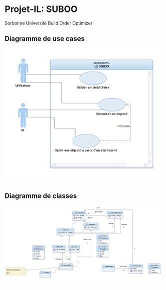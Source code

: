 # Projet-IL: SUBOO

Sorbonne Université Build Order Optimizer

## Diagramme de use cases

![UseCases](https://raw.githubusercontent.com/PabloPie/Projet-IL/master/use_case.png "Diagramme de Use Cases")

## Diagramme de classes

![Classes](https://raw.githubusercontent.com/PabloPie/Projet-IL/master/Diag_class.png "Diagramme de classes")
